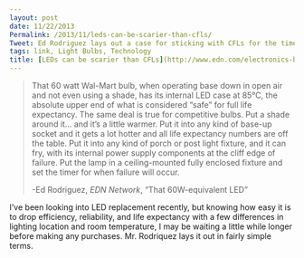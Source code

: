 ```yaml
---
layout: post
date: 11/22/2013
Permalink: /2013/11/leds-can-be-scarier-than-cfls/
Tweet: Ed Rodriguez lays out a case for sticking with CFLs for the time being.
tags: link, Light Bulbs, Technology
title: [LEDs can be scarier than CFLs](http://www.edn.com/electronics-blogs/led-insights/4423570/That-60W-equivalent-LED--What-you-don-t-know--and-what-no-one-will-tell-you-)
---
```


<blockquote>
<p>That 60 watt Wal-Mart bulb, when operating base down in open air and not even using a shade, has its internal LED case at 85°C, the absolute upper end of what is considered “safe” for full life expectancy. The same deal is true for competitive bulbs. Put a shade around it&#8230; and it’s a little warmer. Put it into any kind of base-up socket and it gets a lot hotter and all life expectancy numbers are off the table. Put it into any kind of porch or post light fixture, and it can fry, with its internal power supply components at the cliff edge of failure. Put the lamp in a ceiling-mounted fully enclosed fixture and set the timer for when failure will occur.</p>
<p>-Ed Rodriguez, <em>EDN Network</em>, &#8220;That 60W-equivalent LED&#8221;</p>
</blockquote>

<p>I&#8217;ve been looking into LED replacement recently, but knowing how easy it is to drop efficiency, reliability, and life expectancy with a few differences in lighting location and room temperature, I may be waiting a little while longer before making any purchases. Mr. Rodriquez lays it out in fairly simple terms.</p>
